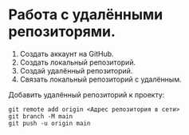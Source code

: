 # Работа с удалёнными репозиторями.

1. Создать аккаунт на GitHub.
2. Создать локальный репозиторий.
3. Создай удалённый репозиторий.
4. Связать локальный репозиторий с удалённым.

Добавить удалённый репозиторий к проекту:
```
git remote add origin <Адрес репозитория в сети>
git branch -M main
git push -u origin main
```